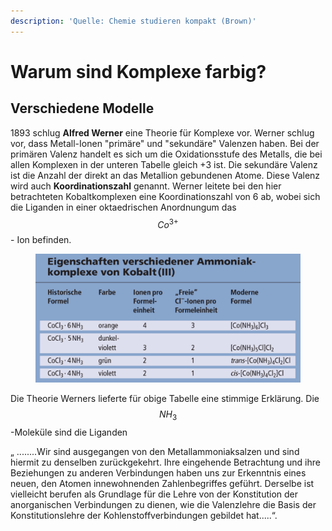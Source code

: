 ```yaml
---
description: 'Quelle: Chemie studieren kompakt (Brown)'
---
```


# Warum sind Komplexe farbig?

## Verschiedene Modelle

1893 schlug **Alfred Werner** eine Theorie für Komplexe vor. Werner schlug vor, dass Metall-Ionen "primäre" und "sekundäre" Valenzen haben. Bei der primären Valenz handelt es sich um die Oxidationsstufe des Metalls, die bei allen Komplexen in der unteren Tabelle gleich +3 ist. Die sekundäre Valenz ist die Anzahl der direkt an das Metallion gebundenen Atome. Diese Valenz wird auch **Koordinationszahl** genannt. Werner leitete bei den hier betrachteten Kobaltkomplexen eine Koordinationszahl von 6 ab, wobei sich die Liganden in einer oktaedrischen Anordnungum das $$Co^{3+}$$ - Ion befinden.

<figure><img src="../.gitbook/assets/image.png" alt=""><figcaption></figcaption></figure>

Die Theorie Werners lieferte für obige Tabelle eine stimmige Erklärung. Die $$NH_3$$-Moleküle sind die Liganden&#x20;

„ ........Wir sind ausgegangen von den Metallammoniaksalzen und sind hiermit zu denselben zurückgekehrt. Ihre eingehende Betrachtung und ihre Beziehungen zu anderen Verbindungen haben uns zur Erkenntnis eines neuen, den Atomen innewohnenden Zahlenbegriffes geführt. Derselbe ist vielleicht berufen als Grundlage für die Lehre von der Konstitution der anorganischen Verbindungen zu dienen, wie die Valenzlehre die Basis der Konstitutionslehre der Kohlenstoffverbindungen gebildet hat.....“.

